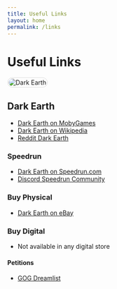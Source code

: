 ```yaml
---
title: Useful Links
layout: home
permalink: /links
---
```


# Useful Links

<img src="{{ site.baseurl }}/assets/topbar/6_links.jpg" alt="Dark Earth" style="display: inline-flex; border-radius: 15px; border: 1px solid #80808042; padding: 2px;" />

## Dark Earth

* [Dark Earth on MobyGames](https://www.mobygames.com/game/2874/dark-earth/)
* [Dark Earth on Wikipedia](https://en.wikipedia.org/wiki/Dark_Earth)
* [Reddit Dark Earth](https://www.reddit.com/r/DarkEarthPC/)

### Speedrun

* [Dark Earth on Speedrun.com](https://www.speedrun.com/dark_earth)
* [Discord Speedrun Community](https://discord.gg/8qXpu33r)

### Buy Physical

* [Dark Earth on eBay](https://www.ebay.com/sch/i.html?_nkw=dark+earth+pc&_sop=12)

### Buy Digital

* Not available in any digital store
#### Petitions
* [GOG Dreamlist](https://www.gog.com/dreamlist/game/dark-earth)
